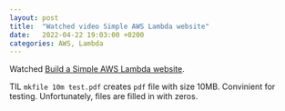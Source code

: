 ```yaml
---
layout: post
title:  "Watched video Simple AWS Lambda website"
date:   2022-04-22 19:03:00 +0200
categories: AWS, Lambda
---
```

Watched [Build a Simple AWS Lambda website](https://www.youtube.com/watch?v=lrr6h7YIcI8).

TIL `mkfile 10m test.pdf` creates `pdf` file with size 10MB. Convinient for testing. Unfortunately, files are filled in with zeros.

